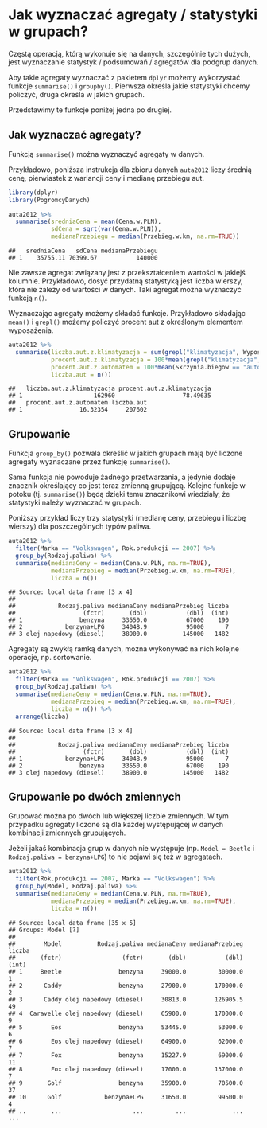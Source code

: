 # Jak wyznaczać agregaty / statystyki w grupach?

Częstą operacją, którą wykonuje się na danych, szczególnie tych dużych, jest wyznaczanie statystyk / podsumowań / agregatów dla podgrup danych.

Aby takie agregaty wyznaczać z pakietem `dplyr` możemy wykorzystać funkcje `summarise()` i `groupby()`. Pierwsza określa jakie statystyki chcemy policzyć, druga określa w jakich grupach.

Przedstawimy te funkcje poniżej jedna po drugiej.

## Jak wyznaczać agregaty?

Funkcją `summarise()` można wyznaczyć agregaty w danych.

Przykładowo, poniższa instrukcja dla zbioru danych `auta2012` liczy średnią cenę, pierwiastek z wariancji ceny i medianę przebiegu aut.


```r
library(dplyr)
library(PogromcyDanych)

auta2012 %>%
  summarise(sredniaCena = mean(Cena.w.PLN),
            sdCena = sqrt(var(Cena.w.PLN)),
            medianaPrzebiegu = median(Przebieg.w.km, na.rm=TRUE))
```

```
##   sredniaCena   sdCena medianaPrzebiegu
## 1    35755.11 70399.67           140000
```

Nie zawsze agregat związany jest z przekształceniem wartości w jakiejś kolumnie.
Przykładowo, dosyć przydatną statystyką jest liczba wierszy, która nie zależy od wartości w danych. Taki agregat można wyznaczyć funkcją `n()`.

Wyznaczając agregaty możemy składać funkcje. Przykładowo składając `mean()` i `grepl()` możemy policzyć procent aut z określonym elementem wyposażenia. 


```r
auta2012 %>%
  summarise(liczba.aut.z.klimatyzacja = sum(grepl("klimatyzacja", Wyposazenie.dodatkowe)),
            procent.aut.z.klimatyzacja = 100*mean(grepl("klimatyzacja", Wyposazenie.dodatkowe)),
            procent.aut.z.automatem = 100*mean(Skrzynia.biegow == "automatyczna"),
            liczba.aut = n())
```

```
##   liczba.aut.z.klimatyzacja procent.aut.z.klimatyzacja
## 1                    162960                   78.49635
##   procent.aut.z.automatem liczba.aut
## 1                16.32354     207602
```

## Grupowanie

Funkcja `group_by()` pozwala określić w jakich grupach mają być liczone agregaty wyznaczane przez funkcję `summarise()`.

Sama funkcja nie powoduje żadnego przetwarzania, a jedynie dodaje znacznik określający co jest teraz zmienną grupującą. Kolejne funkcje w potoku (tj. `summarise()`) będą dzięki temu znacznikowi wiedziały, że statystyki należy wyznaczać w grupach.

Poniższy przykład liczy trzy statystyki (medianę ceny, przebiegu i liczbę wierszy) dla poszczególnych typów paliwa.


```r
auta2012 %>%
  filter(Marka == "Volkswagen", Rok.produkcji == 2007) %>%
  group_by(Rodzaj.paliwa) %>%
  summarise(medianaCeny = median(Cena.w.PLN, na.rm=TRUE),
            medianaPrzebieg = median(Przebieg.w.km, na.rm=TRUE),
            liczba = n())
```

```
## Source: local data frame [3 x 4]
## 
##            Rodzaj.paliwa medianaCeny medianaPrzebieg liczba
##                   (fctr)       (dbl)           (dbl)  (int)
## 1                benzyna     33550.0           67000    190
## 2            benzyna+LPG     34048.9           95000      7
## 3 olej napedowy (diesel)     38900.0          145000   1482
```

Agregaty są zwykłą ramką danych, można wykonywać na nich kolejne operacje, np. sortowanie.


```r
auta2012 %>%
  filter(Marka == "Volkswagen", Rok.produkcji == 2007) %>%
  group_by(Rodzaj.paliwa) %>%
  summarise(medianaCeny = median(Cena.w.PLN, na.rm=TRUE),
            medianaPrzebieg = median(Przebieg.w.km, na.rm=TRUE),
            liczba = n()) %>%
  arrange(liczba)
```

```
## Source: local data frame [3 x 4]
## 
##            Rodzaj.paliwa medianaCeny medianaPrzebieg liczba
##                   (fctr)       (dbl)           (dbl)  (int)
## 1            benzyna+LPG     34048.9           95000      7
## 2                benzyna     33550.0           67000    190
## 3 olej napedowy (diesel)     38900.0          145000   1482
```

## Grupowanie po dwóch zmiennych

Grupować można po dwóch lub większej liczbie zmiennych.
W tym przypadku agregaty liczone są dla każdej występującej w danych kombinacji zmiennych grupujących.

Jeżeli jakaś kombinacja grup w danych nie występuje (np. `Model = Beetle` i `Rodzaj.paliwa = benzyna+LPG`) to nie pojawi się też w agregatach.


```r
auta2012 %>%
  filter(Rok.produkcji == 2007, Marka == "Volkswagen") %>%
  group_by(Model, Rodzaj.paliwa) %>%
  summarise(medianaCeny = median(Cena.w.PLN, na.rm=TRUE),
            medianaPrzebieg = median(Przebieg.w.km, na.rm=TRUE),
            liczba = n()) 
```

```
## Source: local data frame [35 x 5]
## Groups: Model [?]
## 
##        Model          Rodzaj.paliwa medianaCeny medianaPrzebieg liczba
##       (fctr)                 (fctr)       (dbl)           (dbl)  (int)
## 1     Beetle                benzyna     39000.0         30000.0      1
## 2      Caddy                benzyna     27900.0        170000.0      2
## 3      Caddy olej napedowy (diesel)     30813.0        126905.5     49
## 4  Caravelle olej napedowy (diesel)     65900.0        170000.0      9
## 5        Eos                benzyna     53445.0         53000.0      6
## 6        Eos olej napedowy (diesel)     64900.0         62000.0      7
## 7        Fox                benzyna     15227.9         69000.0     11
## 8        Fox olej napedowy (diesel)     17000.0        137000.0      7
## 9       Golf                benzyna     35900.0         70500.0     37
## 10      Golf            benzyna+LPG     31650.0         99500.0      4
## ..       ...                    ...         ...             ...    ...
```

